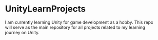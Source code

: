 # UnityLearnProjects
I am currently learning Unity for game development as a hobby.  This repo will serve as the main repository for all projects related to my learning journey on Unity.

